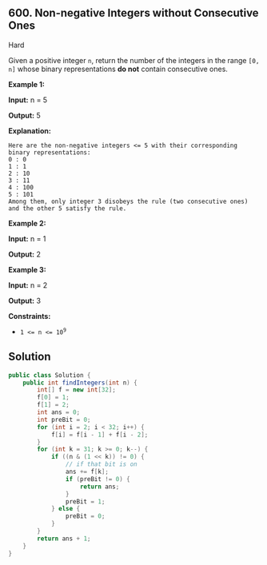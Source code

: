 ## 600\. Non-negative Integers without Consecutive Ones

Hard

Given a positive integer `n`, return the number of the integers in the range `[0, n]` whose binary representations **do not** contain consecutive ones.

**Example 1:**

**Input:** n = 5

**Output:** 5

**Explanation:**

    Here are the non-negative integers <= 5 with their corresponding binary representations:
    0 : 0
    1 : 1
    2 : 10
    3 : 11
    4 : 100
    5 : 101
    Among them, only integer 3 disobeys the rule (two consecutive ones) and the other 5 satisfy the rule. 

**Example 2:**

**Input:** n = 1

**Output:** 2 

**Example 3:**

**Input:** n = 2

**Output:** 3 

**Constraints:**

*   <code>1 <= n <= 10<sup>9</sup></code>

## Solution

```java
public class Solution {
    public int findIntegers(int n) {
        int[] f = new int[32];
        f[0] = 1;
        f[1] = 2;
        int ans = 0;
        int preBit = 0;
        for (int i = 2; i < 32; i++) {
            f[i] = f[i - 1] + f[i - 2];
        }
        for (int k = 31; k >= 0; k--) {
            if ((n & (1 << k)) != 0) {
                // if that bit is on
                ans += f[k];
                if (preBit != 0) {
                    return ans;
                }
                preBit = 1;
            } else {
                preBit = 0;
            }
        }
        return ans + 1;
    }
}
```